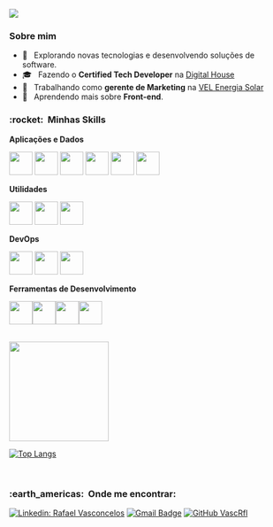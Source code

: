 
![](https://komarev.com/ghpvc/?username=VascRfl&color=006bed)

<h3> Sobre mim </h3>

- 🤔 &nbsp; Explorando novas tecnologias e desenvolvendo soluções de software.
- 🎓 &nbsp; Fazendo o **Certified Tech Developer** na <a href="https://www.digitalhouse.com/br/">Digital House</a>
- 💼 &nbsp; Trabalhando como **gerente de Marketing** na <a href="https://www.velenergiasolar.com.br/">VEL Energia Solar</a>
- 🌱 &nbsp; Aprendendo mais sobre **Front-end**.

<h3> :rocket: &nbsp;Minhas Skills </h3>

**Aplicações e Dados**

  <img src="https://cdn.jsdelivr.net/gh/devicons/devicon/icons/javascript/javascript-plain.svg" width="42"/> <img src="https://cdn.jsdelivr.net/gh/devicons/devicon/icons/html5/html5-plain-wordmark.svg" width="42"/> <img src="https://cdn.jsdelivr.net/gh/devicons/devicon/icons/css3/css3-plain-wordmark.svg" width="42"/> <img src="https://cdn.jsdelivr.net/gh/devicons/devicon/icons/sass/sass-original.svg" width="42"/> <img src="https://cdn.jsdelivr.net/gh/devicons/devicon/icons/react/react-original-wordmark.svg" width="42"/> <img src="https://cdn.jsdelivr.net/gh/devicons/devicon/icons/mysql/mysql-plain.svg" width="42"/>




**Utilidades**

  <img src="https://uxwing.com/wp-content/themes/uxwing/download/10-brands-and-social-media/postman.png" width="42"/> <img src="https://cdn.jsdelivr.net/gh/devicons/devicon/icons/ansible/ansible-original-wordmark.svg" width="42"/> <img src="https://cdn.jsdelivr.net/gh/devicons/devicon/icons/vagrant/vagrant-plain.svg" width="42"/>



**DevOps**

  <img src="https://cdn.jsdelivr.net/gh/devicons/devicon/icons/git/git-plain.svg" width="42"/> <img src="https://cdn.jsdelivr.net/gh/devicons/devicon/icons/github/github-original-wordmark.svg" width="42"/> <img src="https://cdn.jsdelivr.net/gh/devicons/devicon/icons/docker/docker-plain-wordmark.svg" width="42"/>


**Ferramentas de Desenvolvimento**

  <img src="https://cdn.jsdelivr.net/gh/devicons/devicon/icons/vscode/vscode-original-wordmark.svg" width="42"/><img src="https://cdn.jsdelivr.net/gh/devicons/devicon/icons/trello/trello-plain.svg" width="42"/><img src="https://cdn.jsdelivr.net/gh/devicons/devicon/icons/figma/figma-original.svg" width="42"/><img src="https://cdn.jsdelivr.net/gh/devicons/devicon/icons/gimp/gimp-plain-wordmark.svg" width="42"/>

<br/>

<a href="https://github.com/VascRfl">
  <img height="180em" src="https://github-readme-stats.vercel.app/api?username=VascRfl&theme=dracula&show_icons=true" />
</a>

[![Top Langs](https://github-readme-stats.vercel.app/api/top-langs/?username=VascRfl&layout=compact&theme=dracula)](https://github.com/VascRfl/github-readme-stats)

<br/>

<h3> :earth_americas: &nbsp;Onde me encontrar: </h3> 

[![Linkedin: Rafael Vasconcelos](https://img.shields.io/badge/-Rafael%20Vasconcelos-blue?style=flat-square&logo=Linkedin&logoColor=white&link=https://www.linkedin.com/in/vascrfl/)](https://www.linkedin.com/in/vascrfl/)
[![Gmail Badge](https://img.shields.io/badge/-vasc.rfl@gmail.com-006bed?style=flat-square&logo=Gmail&logoColor=white&link=mailto:vasc.rfl@gmail.com)](mailto:vasc.rfl@gmail.com)
[![GitHub VascRfl]( https://img.shields.io/github/followers/VanessaSwerts?label=follow&style=social)](https://github.com/VascRfl)
